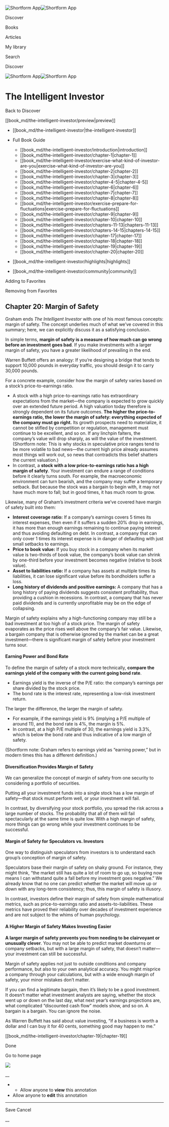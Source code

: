 ![Shortform App](/img/logo.36a2399e.svg)![Shortform App](/img/logo-dark.70c1b072.svg)

Discover

Books

Articles

My library

Search

Discover

![Shortform App](/img/logo.36a2399e.svg)![Shortform App](/img/logo-dark.70c1b072.svg)

# The Intelligent Investor

Back to Discover

[[book_md/the-intelligent-investor/preview|preview]]

  * [[book_md/the-intelligent-investor|the-intelligent-investor]]
  * Full Book Guide

    * [[book_md/the-intelligent-investor/introduction|introduction]]
    * [[book_md/the-intelligent-investor/chapter-1|chapter-1]]
    * [[book_md/the-intelligent-investor/exercise-what-kind-of-investor-are-you|exercise-what-kind-of-investor-are-you]]
    * [[book_md/the-intelligent-investor/chapter-2|chapter-2]]
    * [[book_md/the-intelligent-investor/chapter-3|chapter-3]]
    * [[book_md/the-intelligent-investor/chapter-4-5|chapter-4-5]]
    * [[book_md/the-intelligent-investor/chapter-6|chapter-6]]
    * [[book_md/the-intelligent-investor/chapter-7|chapter-7]]
    * [[book_md/the-intelligent-investor/chapter-8|chapter-8]]
    * [[book_md/the-intelligent-investor/exercise-prepare-for-fluctuations|exercise-prepare-for-fluctuations]]
    * [[book_md/the-intelligent-investor/chapter-9|chapter-9]]
    * [[book_md/the-intelligent-investor/chapter-10|chapter-10]]
    * [[book_md/the-intelligent-investor/chapters-11-13|chapters-11-13]]
    * [[book_md/the-intelligent-investor/chapters-14-15|chapters-14-15]]
    * [[book_md/the-intelligent-investor/chapter-17|chapter-17]]
    * [[book_md/the-intelligent-investor/chapter-18|chapter-18]]
    * [[book_md/the-intelligent-investor/chapter-19|chapter-19]]
    * [[book_md/the-intelligent-investor/chapter-20|chapter-20]]
  * [[book_md/the-intelligent-investor/highlights|highlights]]
  * [[book_md/the-intelligent-investor/community|community]]



Adding to Favorites 

Removing from Favorites 

## Chapter 20: Margin of Safety

Graham ends _The Intelligent Investor_ with one of his most famous concepts: margin of safety. The concept underlies much of what we’ve covered in this summary; here, we can explicitly discuss it as a satisfying conclusion.

In simple terms, **margin of safety is a measure of how much can go wrong before an investment goes bad**. If you make investments with a larger margin of safety, you have a greater likelihood of prevailing in the end.

Warren Buffett offers an analogy: If you’re designing a bridge that tends to support 10,000 pounds in everyday traffic, you should design it to carry 30,000 pounds.

For a concrete example, consider how the margin of safety varies based on a stock’s price-to-earnings ratio.

  * A stock with a high price-to-earnings ratio has extraordinary expectations from the market—the company is expected to grow quickly over an extended future period. A high valuation today therefore is strongly dependent on its future outcomes. **The higher the price-to-earnings ratio, the lower the margin of safety: everything expected of the company must go right.** Its growth prospects need to materialize, it cannot be stifled by competition or regulation, management must continue to be excellent, and so on. If any linchpin falters, the company’s value will drop sharply, as will the value of the investment. (Shortform note: This is why stocks in speculative price ranges tend to be more volatile to bad news—the current high price already assumes most things will work out, so news that contradicts this belief shatters the current valuation.)
  * In contrast, a **stock with a low price-to-earnings ratio has a high margin of safety**. Your investment can endure a range of conditions before it clearly turns south. For example, the macroeconomic environment can turn bearish, and the company may suffer a temporary setback. But because the stock was a bargain to begin with, it may not have much more to fall; but in good times, it has much room to grow.



Likewise, many of Graham’s investment criteria we’ve covered have margin of safety built into them:

  * **Interest coverage ratio:** If a company’s earnings covers 5 times its interest expenses, then even if it suffers a sudden 20% drop in earnings, it has more than enough earnings remaining to continue paying interest and thus avoiding defaulting on debt. In contrast, a company that can only cover 1 times its interest expense is in danger of defaulting with just small setbacks to earnings.
  * **Price to book value:** If you buy stock in a company when its market value is two-thirds of book value, the company’s book value can shrink by one-third before your investment becomes negative (relative to book value).
  * **Asset to liabilities ratio:** If a company has assets at multiple times its liabilities, it can lose significant value before its bondholders suffer a loss.
  * **Long history of dividends and positive earnings:** A company that has a long history of paying dividends suggests consistent profitability, thus providing a cushion in recessions. In contrast, a company that has never paid dividends and is currently unprofitable may be on the edge of collapsing.



Margin of safety explains why a high-functioning company may still be a bad investment at too high of a stock price. The margin of safety evaporates as the price rises well above the company’s fair value. Likewise, a bargain company that is otherwise ignored by the market can be a great investment—there is significant margin of safety before your investment turns sour.

#### Earning Power and Bond Rate

To define the margin of safety of a stock more technically, **compare the earnings yield of the company with the current going bond rate**.

  * Earnings yield is the inverse of the P/E ratio: the company’s earnings per share divided by the stock price.
  * The bond rate is the interest rate, representing a low-risk investment return.



The larger the difference, the larger the margin of safety.

  * For example, if the earnings yield is 9% (implying a P/E multiple of around 11), and the bond rate is 4%, the margin is 5%.
  * In contrast, at a high P/E multiple of 30, the earnings yield is 3.3%, which is below the bond rate and thus indicative of a low margin of safety.



(Shortform note: Graham refers to earnings yield as “earning power,” but in modern times this has a different definition.)

#### Diversification Provides Margin of Safety

We can generalize the concept of margin of safety from one security to considering a portfolio of securities.

Putting all your investment funds into a single stock has a low margin of safety—that stock must perform well, or your investment will fail.

In contrast, by diversifying your stock portfolio, you spread the risk across a large number of stocks. The probability that all of them will fail spectacularly at the same time is quite low. With a high margin of safety, more things can go wrong while your investment continues to be successful.

#### Margin of Safety for Speculators vs. Investors

One way to distinguish speculators from investors is to understand each group’s conception of margin of safety.

Speculators base their margin of safety on shaky ground. For instance, they might think, “the market still has quite a lot of room to go up, so buying now means I can withstand quite a fall before my investment goes negative.” We already know that no one can predict whether the market will move up or down with any long-term consistency; thus, this margin of safety is illusory.

In contrast, investors define their margin of safety from simple mathematical metrics, such as price-to-earnings ratio and assets-to-liabilities. These metrics have proved their reliability over decades of investment experience and are not subject to the whims of human psychology.

#### A Higher Margin of Safety Makes Investing Easier

**A larger margin of safety prevents you from needing to be clairvoyant or unusually clever**. You may not be able to predict market downturns or company setbacks, but with a large margin of safety, that doesn’t matter—your investment can still be successful.

Margin of safety applies not just to outside conditions and company performance, but also to your own analytical accuracy. You might misprice a company through your calculations, but with a wide enough margin of safety, your minor mistakes don’t matter.

If you can find a legitimate bargain, then it’s likely to be a good investment. It doesn’t matter what investment analysts are saying, whether the stock went up or down on the last day, what next year’s earnings projections are, what complicated “discounted cash flow” models show, and so on. A bargain is a bargain. You can ignore the noise.

As Warren Buffett has said about value investing, “if a business is worth a dollar and I can buy it for 40 cents, something good may happen to me.”

[[book_md/the-intelligent-investor/chapter-19|chapter-19]]

Done

Go to home page 

![](https://bat.bing.com/action/0?ti=56018282&Ver=2&mid=0b0ea618-1e13-44f6-903c-6d80686427e2&sid=1711133063fa11eebdec89a8b8ae3bbc&vid=171147a063fa11eea7440fcfeb230d96&vids=0&msclkid=N&pi=0&lg=en-US&sw=800&sh=600&sc=24&nwd=1&tl=Shortform%20%7C%20Book&p=https%3A%2F%2Fwww.shortform.com%2Fapp%2Fbook%2Fthe-intelligent-investor%2Fchapter-20&r=&lt=384&evt=pageLoad&sv=1&rn=752231)

__

  *   * Allow anyone to **view** this annotation
  * Allow anyone to **edit** this annotation



* * *

Save Cancel

__



